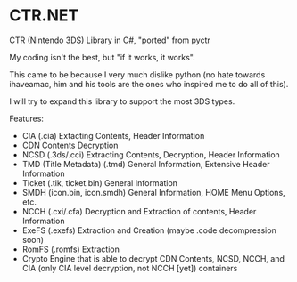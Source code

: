 # CTR.NET

CTR (Nintendo 3DS) Library in C#, "ported" from pyctr

My coding isn't the best, but "if it works, it works".

This came to be because I very much dislike python (no hate towards ihaveamac, him and his tools are the ones who inspired me to do all of this).

I will try to expand this library to support the most 3DS types.

Features:

- CIA (.cia) Extacting Contents, Header Information
- CDN Contents Decryption
- NCSD (.3ds/.cci) Extracting Contents, Decryption, Header Information
- TMD (Title Metadata) (.tmd) General Information, Extensive Header Information
- Ticket (.tik, ticket.bin) General Information
- SMDH (icon.bin, icon.smdh) General Information, HOME Menu Options, etc.
- NCCH (.cxi/.cfa) Decryption and Extraction of contents, Header Information
- ExeFS (.exefs) Extraction and Creation (maybe .code decompression soon)
- RomFS (.romfs) Extraction
- Crypto Engine that is able to decrypt CDN Contents, NCSD, NCCH, and CIA (only CIA level decryption, not NCCH \[yet\]) containers
